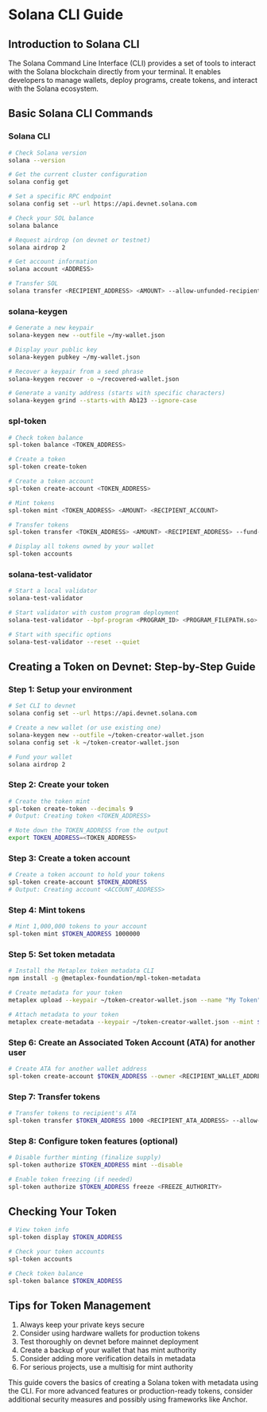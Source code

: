 # Solana CLI Guide

## Introduction to Solana CLI

The Solana Command Line Interface (CLI) provides a set of tools to interact with the Solana blockchain directly from your terminal. It enables developers to manage wallets, deploy programs, create tokens, and interact with the Solana ecosystem.

## Basic Solana CLI Commands

### Solana CLI

```bash
# Check Solana version
solana --version

# Get the current cluster configuration
solana config get

# Set a specific RPC endpoint
solana config set --url https://api.devnet.solana.com

# Check your SOL balance
solana balance

# Request airdrop (on devnet or testnet)
solana airdrop 2

# Get account information
solana account <ADDRESS>

# Transfer SOL
solana transfer <RECIPIENT_ADDRESS> <AMOUNT> --allow-unfunded-recipient
```

### solana-keygen

```bash
# Generate a new keypair
solana-keygen new --outfile ~/my-wallet.json

# Display your public key
solana-keygen pubkey ~/my-wallet.json

# Recover a keypair from a seed phrase
solana-keygen recover -o ~/recovered-wallet.json

# Generate a vanity address (starts with specific characters)
solana-keygen grind --starts-with Ab123 --ignore-case
```

### spl-token

```bash
# Check token balance
spl-token balance <TOKEN_ADDRESS>

# Create a token
spl-token create-token

# Create a token account
spl-token create-account <TOKEN_ADDRESS>

# Mint tokens
spl-token mint <TOKEN_ADDRESS> <AMOUNT> <RECIPIENT_ACCOUNT>

# Transfer tokens
spl-token transfer <TOKEN_ADDRESS> <AMOUNT> <RECIPIENT_ADDRESS> --fund-recipient

# Display all tokens owned by your wallet
spl-token accounts
```

### solana-test-validator

```bash
# Start a local validator
solana-test-validator

# Start validator with custom program deployment
solana-test-validator --bpf-program <PROGRAM_ID> <PROGRAM_FILEPATH.so>

# Start with specific options
solana-test-validator --reset --quiet
```

## Creating a Token on Devnet: Step-by-Step Guide

### Step 1: Setup your environment

```bash
# Set CLI to devnet
solana config set --url https://api.devnet.solana.com

# Create a new wallet (or use existing one)
solana-keygen new --outfile ~/token-creator-wallet.json
solana config set -k ~/token-creator-wallet.json

# Fund your wallet
solana airdrop 2
```

### Step 2: Create your token

```bash
# Create the token mint
spl-token create-token --decimals 9
# Output: Creating token <TOKEN_ADDRESS>

# Note down the TOKEN_ADDRESS from the output
export TOKEN_ADDRESS=<TOKEN_ADDRESS>
```

### Step 3: Create a token account

```bash
# Create a token account to hold your tokens
spl-token create-account $TOKEN_ADDRESS
# Output: Creating account <ACCOUNT_ADDRESS>
```

### Step 4: Mint tokens

```bash
# Mint 1,000,000 tokens to your account
spl-token mint $TOKEN_ADDRESS 1000000
```

### Step 5: Set token metadata

```bash
# Install the Metaplex token metadata CLI
npm install -g @metaplex-foundation/mpl-token-metadata

# Create metadata for your token
metaplex upload --keypair ~/token-creator-wallet.json --name "My Token" --symbol "MTK" --description "My first Solana token" --image-url "https://example.com/token-image.png" --external-url "https://mytoken.com" --seller-fee-basis-points 0

# Attach metadata to your token
metaplex create-metadata --keypair ~/token-creator-wallet.json --mint $TOKEN_ADDRESS --uri "https://arweave.net/..." --update-authority <YOUR_WALLET_ADDRESS>
```

### Step 6: Create an Associated Token Account (ATA) for another user

```bash
# Create ATA for another wallet address
spl-token create-account $TOKEN_ADDRESS --owner <RECIPIENT_WALLET_ADDRESS>
```

### Step 7: Transfer tokens

```bash
# Transfer tokens to recipient's ATA
spl-token transfer $TOKEN_ADDRESS 1000 <RECIPIENT_ATA_ADDRESS> --allow-unfunded-recipient --fund-recipient
```

### Step 8: Configure token features (optional)

```bash
# Disable further minting (finalize supply)
spl-token authorize $TOKEN_ADDRESS mint --disable

# Enable token freezing (if needed)
spl-token authorize $TOKEN_ADDRESS freeze <FREEZE_AUTHORITY>
```

## Checking Your Token

```bash
# View token info
spl-token display $TOKEN_ADDRESS

# Check your token accounts
spl-token accounts

# Check token balance
spl-token balance $TOKEN_ADDRESS
```

## Tips for Token Management

1. Always keep your private keys secure
2. Consider using hardware wallets for production tokens
3. Test thoroughly on devnet before mainnet deployment
4. Create a backup of your wallet that has mint authority
5. Consider adding more verification details in metadata
6. For serious projects, use a multisig for mint authority

This guide covers the basics of creating a Solana token with metadata using the CLI. For more advanced features or production-ready tokens, consider additional security measures and possibly using frameworks like Anchor.
